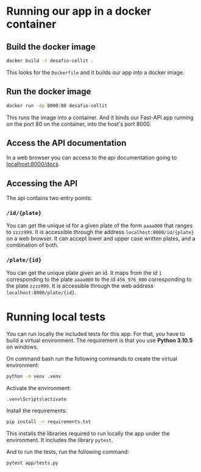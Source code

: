 # Running our app in a docker container

## Build the docker image

```bash
docker build -t desafio-cellit . 
```
This looks for the `Dockerfile` and it builds our app into a docker image.

## Run the docker image

```bash
docker run -dp 8000:80 desafio-cellit
```
This runs the image into a container. And it binds our Fast-API app running on the port 80 on the container, into the host's port 8000.

## Access the API documentation

In a web browser you can access to the api documentation going to [localhost:8000/docs](localhost:8000/docs).

## Accessing the API
The api contains two entry points:

### `/id/{plate}`

You can get the unique id for a given plate of the form `aaaa000` that ranges to `zzzz999`. It is accessible through the address `localhost:8000/id/{plate}` on a web browser. It can accept lower and upper case written plates, and a combination of both.

### `/plate/{id}`

You can get the unique plate given an id. It maps from the id `1` corresponding to the plate `aaaa000` to the id `456_976_000` corresponding to the plate `zzzz999`. It is accessible through the web address `localhost:8000/plate/{id}`.

# Running local tests

You can run locally the included tests for this app. For that, you have to build a virtual environment. The requirement is that you use **Python 3.10.5** on windows.

On command bash run the following commands to create the virtual environment:

```bash
python -m venv .venv
```

Activate the environment:

```bash
.venv\Scripts\activate
```

Install the requirements:

```bash
pip install -r requirements.txt
```

This installs the libraries required to run locally the app under the environment. It includes the library `pytest`.

And to run the tests, run the following command:

```bash
pytest app/tests.py
```
